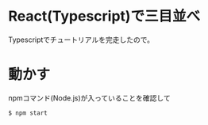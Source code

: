 # React(Typescript)で三目並べ
Typescriptでチュートリアルを完走したので。  

# 動かす
npmコマンド(Node.js)が入っていることを確認して  

```
$ npm start
```